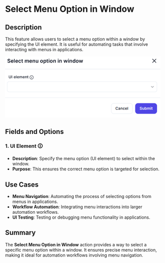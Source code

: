 # Select Menu Option in Window  

## Description

This feature allows users to select a menu option within a window by specifying the UI element. It is useful for automating tasks that involve interacting with menus in applications.  

![Select Menu Option in Window](select-menu-option-in-window.png)  

## Fields and Options  

### 1. **UI Element** 🛈

- **Description**: Specify the menu option (UI element) to select within the window.  
- **Purpose**: This ensures the correct menu option is targeted for selection.

## Use Cases

- **Menu Navigation**: Automating the process of selecting options from menus in applications.  
- **Workflow Automation**: Integrating menu interactions into larger automation workflows.  
- **UI Testing**: Testing or debugging menu functionality in applications.  

## Summary

The **Select Menu Option in Window** action provides a way to select a specific menu option within a window. It ensures precise menu interaction, making it ideal for automation workflows involving menu navigation.
